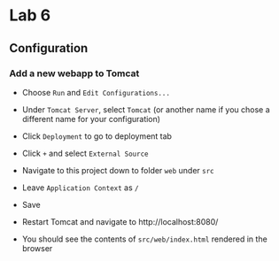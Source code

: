 # Lab 6

## Configuration

### Add a new webapp to Tomcat

* Choose `Run` and `Edit Configurations...`

* Under `Tomcat Server`, select `Tomcat` (or another name if you chose a different name for your configuration)
* Click `Deployment` to go to deployment tab
* Click `+` and select `External Source`
* Navigate to this project down to folder `web` under `src`
* Leave `Application Context` as `/`
* Save
* Restart Tomcat and navigate to http://localhost:8080/
* You should see the contents of `src/web/index.html` rendered in the browser



